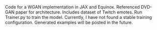 Code for a WGAN implementation in JAX and Equinox. Referenced DVD-GAN paper for architecture. Includes dataset of Twitch emotes. Run Trainer.py to train the model. Currently, I have not found a stable training configuration. Generated examples will be posted in the future.